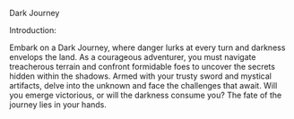 Dark Journey

Introduction:

Embark on a Dark Journey, where danger lurks at every turn and darkness envelops the land. As a courageous adventurer, you must navigate treacherous terrain and confront formidable foes to uncover the secrets hidden within the shadows. Armed with your trusty sword and mystical artifacts, delve into the unknown and face the challenges that await. Will you emerge victorious, or will the darkness consume you? The fate of the journey lies in your hands.

